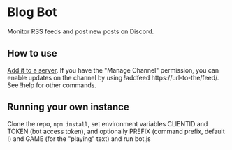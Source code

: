 # Blog Bot

Monitor RSS feeds and post new posts on Discord.

## How to use

[Add it to a server](https://discordapp.com/oauth2/authorize?client_id=197560356422418432&scope=bot&permissions=19456). If you have the "Manage Channel" permission, you can enable updates on the channel by using !addfeed https://url-to-the/feed/. See !help for other commands.

## Running your own instance

Clone the repo, `npm install`, set environment variables CLIENTID and TOKEN (bot access token), and optionally PREFIX (command prefix, default !) and GAME (for the "playing" text) and run bot.js